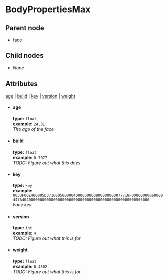 # BodyPropertiesMax

## Parent node
- [face](../../face)

## Child nodes
- *None*

## Attributes
[age](#age) | [build](#build) | [key](#key) | [version](#version) | [weight](#weight)  

- #### age
  **type:**  `float`  
  **example:**  `24.31`    
  *The age of the face*    

- #### build
  **type:**  `float`  
  **example:**  `0.7077`    
  *TODO: Figure out what this does*    

- #### key
  **type:**  `key`  
  **example:**  `0033F00E400005D3710005000004000050060800000000077718F00000000060000447A404000000000000000000000000000000000000000000000000505000`    
  *Face key*    

- #### version
  **type:**  `int`  
  **example:**  `4`    
  *TODO: Figure out what this is for*    

- #### weight
  **type:**  `float`  
  **example:**  `0.4502`    
  *TODO: Figure out what this is for*    
  
 

